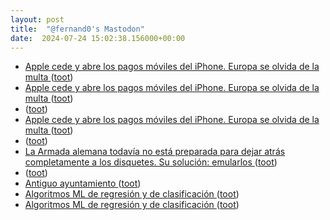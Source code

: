 ```yaml
---
layout: post
title:  "@fernand0's Mastodon"
date:  2024-07-24 15:02:38.156000+00:00
---
```

*  [Apple cede y abre los pagos móviles del iPhone. Europa se olvida de la multa ](https://www.xatakamovil.com/apple/apple-se-libra-multa-europa-iphone-abriran-sus-pagos-moviles-a-otras-apps-aparte-apple-pa) ([toot](https://mastodon.social/@fernand0/112842070954709413))
*  [Apple cede y abre los pagos móviles del iPhone. Europa se olvida de la multa ](https://www.xatakamovil.com/apple/apple-se-libra-multa-europa-iphone-abriran-sus-pagos-moviles-a-otras-apps-aparte-apple-pa) ([toot](https://mastodon.social/@fernand0/112841993232676932))
*  [ ](https://astrodon.social/@juandesant) ([toot](https://mastodon.social/@fernand0/112841690125519131))
*  [Apple cede y abre los pagos móviles del iPhone. Europa se olvida de la multa ](https://www.xatakamovil.com/apple/apple-se-libra-multa-europa-iphone-abriran-sus-pagos-moviles-a-otras-apps-aparte-apple-pa) ([toot](https://mastodon.social/@fernand0/112841597465701839))
*  [ ](https://astrodon.social/@juandesant) ([toot](https://mastodon.social/@fernand0/112841480128495938))
*  [La Armada alemana todavía no está preparada para dejar atrás completamente a los disquetes. Su solución: emularlos ](https://www.xataka.com/otros/armada-alemana-todavia-no-esta-preparada-para-dejar-atras-completamente-a-disquetes-su-solucion-emularlo) ([toot](https://mastodon.social/@fernand0/112841431403065985))
*  [ ](https://astrodon.social/@juandesant) ([toot](https://mastodon.social/@fernand0/112841379052708697))
*  [Antiguo ayuntamiento ](https://www.flickr.com/photos/fernand0/53859484182) ([toot](https://mastodon.social/@fernand0/112841296093617903))
*  [Algoritmos ML de regresión y de clasificación ](https://wwwhatsnew.com/2024/07/03/algoritmos-ml-de-regresion-y-de-clasificacion) ([toot](https://mastodon.social/@fernand0/112841245383132506))
*  [Algoritmos ML de regresión y de clasificación ](https://wwwhatsnew.com/2024/07/03/algoritmos-ml-de-regresion-y-de-clasificacion) ([toot](https://mastodon.social/@fernand0/112841012336199069))
